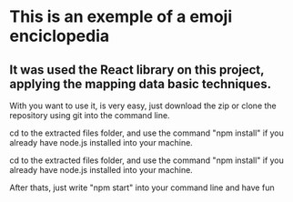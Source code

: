 <h1>This is an exemple of a emoji enciclopedia</h1>

<h2> It was used the React library on this project, applying the mapping data basic techniques.  </h2>

<p> With you want to use it, is very easy, just download the zip or clone the repository using git into the command line.  </p>

<p> cd to the extracted files folder, and use the command "npm install" if you already have node.js installed into your machine.</p>

<p> cd to the extracted files folder, and use the command "npm install" if you already have node.js installed into your machine.</p>

<p> After thats, just write "npm start" into your command line and have fun</p>
